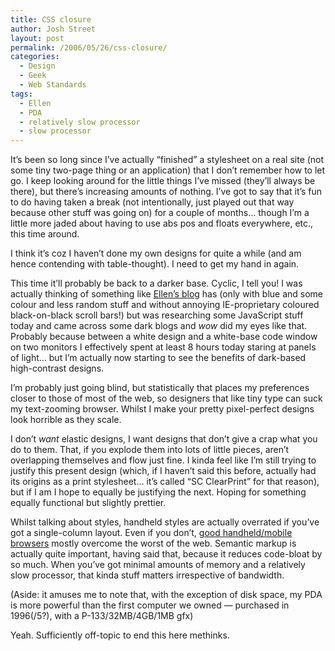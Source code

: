 ```yaml
---
title: CSS closure
author: Josh Street
layout: post
permalink: /2006/05/26/css-closure/
categories:
  - Design
  - Geek
  - Web Standards
tags:
  - Ellen
  - PDA
  - relatively slow processor
  - slow processor
---
```

It&#8217;s been so long since I&#8217;ve actually &#8220;finished&#8221; a stylesheet on a real site (not some tiny two-page thing or an application) that I don&#8217;t remember how to let go. I keep looking around for the little things I&#8217;ve missed (they&#8217;ll always be there), but there&#8217;s increasing amounts of nothing. I&#8217;ve got to say that it&#8217;s fun to do having taken a break (not intentionally, just played out that way because other stuff was going on) for a couple of months&#8230; though I&#8217;m a little more jaded about having to use abs pos and floats everywhere, etc., this time around.

I think it&#8217;s coz I haven&#8217;t done my own designs for quite a while (and am hence contending with table-thought). I need to get my hand in again.

This time it&#8217;ll probably be back to a darker base. Cyclic, I tell you! I was actually thinking of something like [Ellen&#8217;s blog][1] has (only with blue and some colour and less random stuff and without annoying IE-proprietary coloured black-on-black scroll bars!) but was researching some JavaScript stuff today and came across some dark blogs and *wow* did my eyes like that. Probably because between a white design and a white-base code window on two monitors I effectively spent at least 8 hours today staring at panels of light&#8230; but I&#8217;m actually now starting to see the benefits of dark-based high-contrast designs.

I&#8217;m probably just going blind, but statistically that places my preferences closer to those of most of the web, so designers that like tiny type can suck my text-zooming browser. Whilst I make your pretty pixel-perfect designs look horrible as they scale.

I don&#8217;t *want* elastic designs, I want designs that don&#8217;t give a crap what you do to them. That, if you explode them into lots of little pieces, aren&#8217;t overlapping themselves and flow just fine. I kinda feel like I&#8217;m still trying to justify this present design (which, if I haven&#8217;t said this before, actually had its origins as a print stylesheet&#8230; it&#8217;s called &#8220;SC ClearPrint&#8221; for that reason), but if I am I hope to equally be justifying the next. Hoping for something equally functional but slightly prettier.

Whilst talking about styles, handheld styles are actually overrated if you&#8217;ve got a single-column layout. Even if you don&#8217;t, [good handheld/mobile browsers][2] mostly overcome the worst of the web. Semantic markup is actually quite important, having said that, because it reduces code-bloat by so much. When you&#8217;ve got minimal amounts of memory and a relatively slow processor, that kinda stuff matters irrespective of bandwidth.

(Aside: it amuses me to note that, with the exception of disk space, my PDA is more powerful than the first computer we owned &#8212; purchased in 1996(/5?), with a P-133/32MB/4GB/1MB gfx)

Yeah. Sufficiently off-topic to end this here methinks.

 [1]: http://tygrreyzz.blogspot.com/
 [2]: http://www.opera.com/